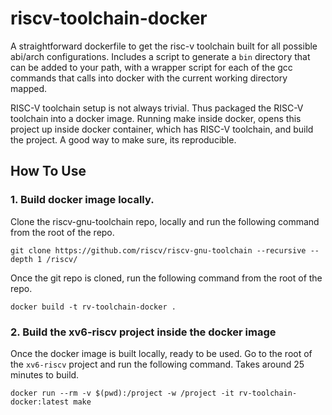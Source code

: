 # riscv-toolchain-docker

A straightforward dockerfile to get the risc-v toolchain built for all possible abi/arch configurations. Includes a script to generate a `bin` directory that can be added to your path, with a wrapper script for each of the gcc commands that calls into docker with the current working directory mapped.

RISC-V toolchain setup is not always trivial.  Thus packaged the RISC-V toolchain into a docker image. Running make inside docker, opens this project up inside docker container, which has RISC-V toolchain, and build the project. A good way to make sure, its reproducible.

## How To Use

### 1. Build docker image locally.
Clone the riscv-gnu-toolchain repo, locally and run the following command from the root of the repo.
```shell script
git clone https://github.com/riscv/riscv-gnu-toolchain --recursive --depth 1 /riscv/
```

Once the git repo is cloned, run the following command from the root of the repo.
```shell script
docker build -t rv-toolchain-docker .
```

### 2. Build the xv6-riscv project inside the docker image

Once the docker image is built locally, ready to be used. Go to the root of the `xv6-riscv` project and run the following command. Takes around 25 minutes to build.


  ```shell script
  docker run --rm -v $(pwd):/project -w /project -it rv-toolchain-docker:latest make
  ```
